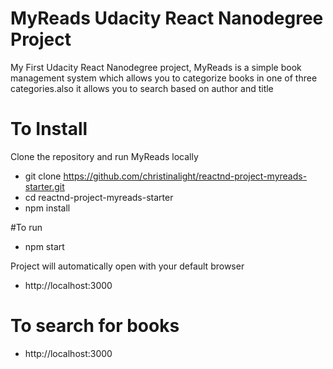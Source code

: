 # MyReads Udacity React Nanodegree Project
My First Udacity React Nanodegree project, MyReads is a simple book management system which allows you to categorize books in one of three categories.also it allows you to search based on author and title


# To Install

Clone the repository and run MyReads locally

* git clone https://github.com/christinalight/reactnd-project-myreads-starter.git
* cd reactnd-project-myreads-starter
* npm install

#To run 

* npm start

Project will automatically open with your default browser

* http://localhost:3000

# To search for books 

* http://localhost:3000







